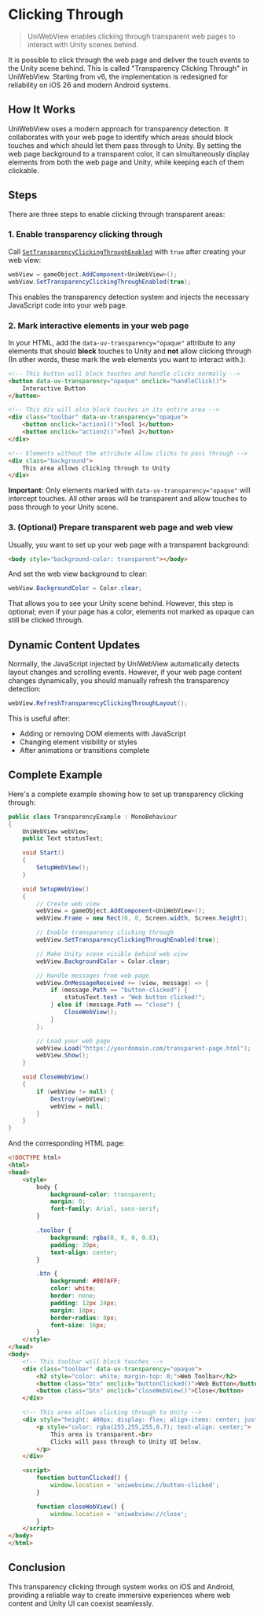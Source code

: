 # Clicking Through

> UniWebView enables clicking through transparent web pages to interact with Unity scenes behind.

It is possible to click through the web page and deliver the touch events to the Unity scene behind. This is called "Transparency Clicking Through" in UniWebView. Starting from v6, the implementation is redesigned for reliability on iOS 26 and modern Android systems.

## How It Works

UniWebView uses a modern approach for transparency detection. It collaborates with your web page to identify which areas should block touches and which should let them pass through to Unity. By setting the web page background to a transparent color, it can simultaneously display elements from both the web page and Unity, while keeping each of them clickable. 

## Steps

There are three steps to enable clicking through transparent areas:

### 1. Enable transparency clicking through

Call [`SetTransparencyClickingThroughEnabled`](/api/#settransparencyclickingthroughenabled) with `true` after creating your web view:

```csharp
webView = gameObject.AddComponent<UniWebView>();
webView.SetTransparencyClickingThroughEnabled(true);
```

This enables the transparency detection system and injects the necessary JavaScript code into your web page.

### 2. Mark interactive elements in your web page

In your HTML, add the `data-uv-transparency="opaque"` attribute to any elements that should **block** touches to Unity and **not** allow clicking through (In other words, these mark the web elements you want to interact with.):

```html
<!-- This button will block touches and handle clicks normally -->
<button data-uv-transparency="opaque" onclick="handleClick()">
    Interactive Button
</button>

<!-- This div will also block touches in its entire area -->
<div class="toolbar" data-uv-transparency="opaque">
    <button onclick="action1()">Tool 1</button>
    <button onclick="action2()">Tool 2</button>
</div>

<!-- Elements without the attribute allow clicks to pass through -->
<div class="background">
    This area allows clicking through to Unity
</div>
```

**Important:** Only elements marked with `data-uv-transparency="opaque"` will intercept touches. All other areas will be transparent and allow touches to pass through to your Unity scene.

### 3. (Optional) Prepare transparent web page and web view

Usually, you want to set up your web page with a transparent background:

```html
<body style="background-color: transparent"></body>
```

And set the web view background to clear:

```csharp
webView.BackgroundColor = Color.clear;
```

That allows you to see your Unity scene behind. However, this step is optional; even if your page has a color, elements not marked as opaque can still be clicked through.

## Dynamic Content Updates

Normally, the JavaScript injected by UniWebView automatically detects layout changes and scrolling events. However, if your web page content changes dynamically, you should manually refresh the transparency detection:

```csharp
webView.RefreshTransparencyClickingThroughLayout();
```

This is useful after:
- Adding or removing DOM elements with JavaScript
- Changing element visibility or styles
- After animations or transitions complete

## Complete Example

Here's a complete example showing how to set up transparency clicking through:

```csharp
public class TransparencyExample : MonoBehaviour
{
    UniWebView webView;
    public Text statusText;

    void Start()
    {
        SetupWebView();
    }

    void SetupWebView()
    {
        // Create web view
        webView = gameObject.AddComponent<UniWebView>();
        webView.Frame = new Rect(0, 0, Screen.width, Screen.height);

        // Enable transparency clicking through
        webView.SetTransparencyClickingThroughEnabled(true);

        // Make Unity scene visible behind web view
        webView.BackgroundColor = Color.clear;

        // Handle messages from web page
        webView.OnMessageReceived += (view, message) => {
            if (message.Path == "button-clicked") {
                statusText.text = "Web button clicked!";
            } else if (message.Path == "close") {
                CloseWebView();
            }
        };

        // Load your web page
        webView.Load("https://yourdomain.com/transparent-page.html");
        webView.Show();
    }

    void CloseWebView()
    {
        if (webView != null) {
            Destroy(webView);
            webView = null;
        }
    }
}
```

And the corresponding HTML page:

```html
<!DOCTYPE html>
<html>
<head>
    <style>
        body {
            background-color: transparent;
            margin: 0;
            font-family: Arial, sans-serif;
        }

        .toolbar {
            background: rgba(0, 0, 0, 0.8);
            padding: 20px;
            text-align: center;
        }

        .btn {
            background: #007AFF;
            color: white;
            border: none;
            padding: 12px 24px;
            margin: 10px;
            border-radius: 8px;
            font-size: 16px;
        }
    </style>
</head>
<body>
    <!-- This toolbar will block touches -->
    <div class="toolbar" data-uv-transparency="opaque">
        <h2 style="color: white; margin-top: 0;">Web Toolbar</h2>
        <button class="btn" onclick="buttonClicked()">Web Button</button>
        <button class="btn" onclick="closeWebView()">Close</button>
    </div>

    <!-- This area allows clicking through to Unity -->
    <div style="height: 400px; display: flex; align-items: center; justify-content: center;">
        <p style="color: rgba(255,255,255,0.7); text-align: center;">
            This area is transparent.<br>
            Clicks will pass through to Unity UI below.
        </p>
    </div>

    <script>
        function buttonClicked() {
            window.location = 'uniwebview://button-clicked';
        }

        function closeWebView() {
            window.location = 'uniwebview://close';
        }
    </script>
</body>
</html>
```

## Conclusion

This transparency clicking through system works on iOS and Android, providing a reliable way to create immersive experiences where web content and Unity UI can coexist seamlessly.
